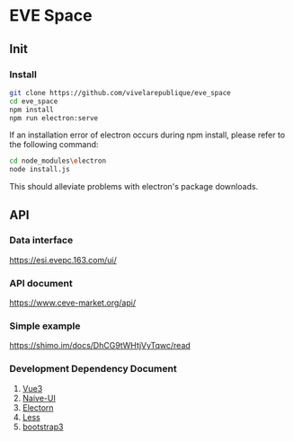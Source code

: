 # EVE Space

## Init
### Install
```bash
git clone https://github.com/vivelarepublique/eve_space
cd eve_space
npm install
npm run electron:serve
```
If an installation error of electron occurs during npm install, please refer to the following command:
```bash
cd node_modules\electron
node install.js
```
This should alleviate problems with electron's package downloads.
## API
### Data interface

<https://esi.evepc.163.com/ui/>

### API document

<https://www.ceve-market.org/api/>

### Simple example
<https://shimo.im/docs/DhCG9tWHtjVyTqwc/read>

### Development Dependency Document
1. [Vue3](https://v3.cn.vuejs.org/)
2. [Naive-UI](https://www.naiveui.com/zh-CN/)
3. [Electorn](https://www.electronjs.org/)
4. [Less](https://less.bootcss.com/)
5. [bootstrap3](https://v3.bootcss.com/css/)